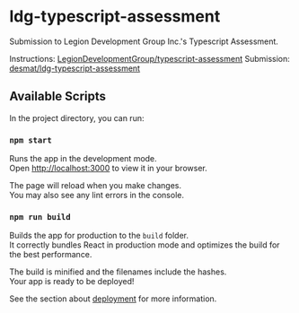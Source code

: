 # ldg-typescript-assessment

Submission to Legion Development Group Inc.'s Typescript Assessment.

Instructions: [LegionDevelopmentGroup/typescript-assessment](https://github.com/LegionDevelopmentGroup/typescript-assessment)
Submission: [desmat/ldg-typescript-assessment](https://github.com/desmat/ldg-typescript-assessment)

## Available Scripts

In the project directory, you can run:

### `npm start`

Runs the app in the development mode.\
Open [http://localhost:3000](http://localhost:3000) to view it in your browser.

The page will reload when you make changes.\
You may also see any lint errors in the console.

### `npm run build`

Builds the app for production to the `build` folder.\
It correctly bundles React in production mode and optimizes the build for the best performance.

The build is minified and the filenames include the hashes.\
Your app is ready to be deployed!

See the section about [deployment](https://facebook.github.io/create-react-app/docs/deployment) for more information.
